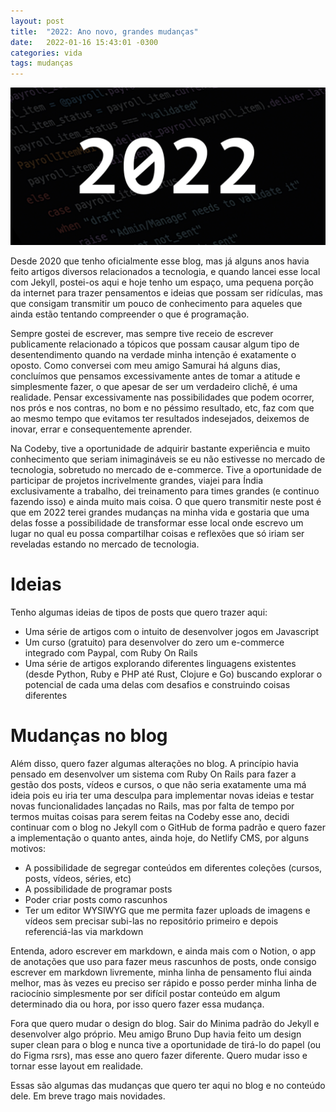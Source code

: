 ```yaml
---
layout: post
title:  "2022: Ano novo, grandes mudanças"
date:   2022-01-16 15:43:01 -0300
categories: vida
tags: mudanças
---
```


![/assets/images/2022-01-16-2022-ano-novo-grandes-mudancas/2022.jpg](/assets/images/2022-01-16-2022-ano-novo-grandes-mudancas/2022.jpg)

Desde 2020 que tenho oficialmente esse blog, mas já alguns anos havia feito artigos diversos relacionados a tecnologia, e quando lancei esse local com Jekyll, postei-os aqui e hoje tenho um espaço, uma pequena porção da internet para trazer pensamentos e ideias que possam ser ridículas, mas que consigam transmitir um pouco de conhecimento para aqueles que ainda estão tentando compreender o que é programação.

Sempre gostei de escrever, mas sempre tive receio de escrever publicamente relacionado a tópicos que possam causar algum tipo de desentendimento quando na verdade minha intenção é exatamente o oposto. Como conversei com meu amigo Samurai há alguns dias, concluímos que pensamos excessivamente antes de tomar a atitude e simplesmente fazer, o que apesar de ser um verdadeiro clichê, é uma realidade. Pensar excessivamente nas possibilidades que podem ocorrer, nos prós e nos contras, no bom e no péssimo resultado, etc, faz com que ao mesmo tempo que evitamos ter resultados indesejados, deixemos de inovar, errar e consequentemente aprender.

Na Codeby, tive a oportunidade de adquirir bastante experiência e muito conhecimento que seriam inimagináveis se eu não estivesse no mercado de tecnologia, sobretudo no mercado de e-commerce. Tive a oportunidade de participar de projetos incrivelmente grandes, viajei para Índia exclusivamente a trabalho, dei treinamento para times grandes (e continuo fazendo isso) e ainda muito mais coisa. O que quero transmitir neste post é que em 2022 terei grandes mudanças na minha vida e gostaria que uma delas fosse a possibilidade de transformar esse local onde escrevo um lugar no qual eu possa compartilhar coisas e reflexões que só iriam ser reveladas estando no mercado de tecnologia.

# Ideias

Tenho algumas ideias de tipos de posts que quero trazer aqui:

- Uma série de artigos com o intuito de desenvolver jogos em Javascript
- Um curso (gratuito) para desenvolver do zero um e-commerce integrado com Paypal, com Ruby On Rails
- Uma série de artigos explorando diferentes linguagens existentes (desde Python, Ruby e PHP até Rust, Clojure e Go) buscando explorar o potencial de cada uma delas com desafios e construindo coisas diferentes

# Mudanças no blog

Além disso, quero fazer algumas alterações no blog. A princípio havia pensado em desenvolver um sistema com Ruby On Rails para fazer a gestão dos posts, vídeos e cursos, o que não seria exatamente uma má ideia pois eu iria ter uma desculpa para implementar novas ideias e testar novas funcionalidades lançadas no Rails, mas por falta de tempo por termos muitas coisas para serem feitas na Codeby esse ano, decidi continuar com o blog no Jekyll com o GitHub de forma padrão e quero fazer a implementação o quanto antes, ainda hoje, do Netlify CMS, por alguns motivos:

- A possibilidade de segregar conteúdos em diferentes coleções (cursos, posts, vídeos, séries, etc)
- A possibilidade de programar posts
- Poder criar posts como rascunhos
- Ter um editor WYSIWYG que me permita fazer uploads de imagens e vídeos sem precisar subi-las no repositório primeiro e depois referenciá-las via markdown

Entenda, adoro escrever em markdown, e ainda mais com o Notion, o app de anotações que uso para fazer meus rascunhos de posts, onde consigo escrever em markdown livremente, minha linha de pensamento flui ainda melhor, mas às vezes eu preciso ser rápido e posso perder minha linha de raciocínio simplesmente por ser difícil postar conteúdo em algum determinado dia ou hora, por isso quero fazer essa mudança.

Fora que quero mudar o design do blog. Sair do Minima padrão do Jekyll e desenvolver algo próprio. Meu amigo Bruno Dup havia feito um design super clean para o blog e nunca tive a oportunidade de tirá-lo do papel (ou do Figma rsrs), mas esse ano quero fazer diferente. Quero mudar isso e tornar esse layout em realidade.

Essas são algumas das mudanças que quero ter aqui no blog e no conteúdo dele. Em breve trago mais novidades.


